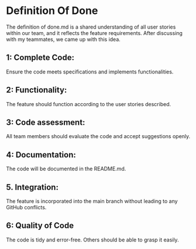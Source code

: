 # Definition Of Done 
The definition of done.md is a shared understanding of all user stories within our team, and it reflects the feature requirements. After discussing with my teammates, we came up with this idea.
## 1: Complete Code: 
Ensure the code meets specifications and implements functionalities.
## 2: Functionality: 
The feature should function according to the user stories described.
## 3: Code assessment: 
All team members should evaluate the code and accept suggestions openly.
## 4: Documentation: 
The code will be documented in the README.md.
## 5. Integration:
The feature is incorporated into the main branch without leading to any GitHub conflicts.
## 6: Quality of Code
The code is tidy and error-free. Others should be able to grasp it easily.
